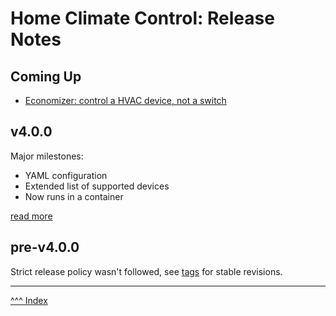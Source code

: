Home Climate Control: Release Notes
==

## Coming Up

* [Economizer: control a HVAC device, not a switch](https://github.com/home-climate-control/dz/issues/291)

## v4.0.0
Major milestones:
* YAML configuration
* Extended list of supported devices
* Now runs in a container

[read more](./release-notes/v4.0.0.md) 

## pre-v4.0.0

Strict release policy wasn't followed, see [tags](https://github.com/home-climate-control/dz/tags) for stable revisions.

---
[^^^ Index](./index.md)
